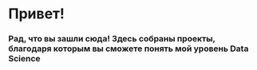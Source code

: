 # Привет! 
### Рад, что вы зашли сюда! Здесь собраны проекты, благодаря которым вы сможете понять мой уровень Data Science 
